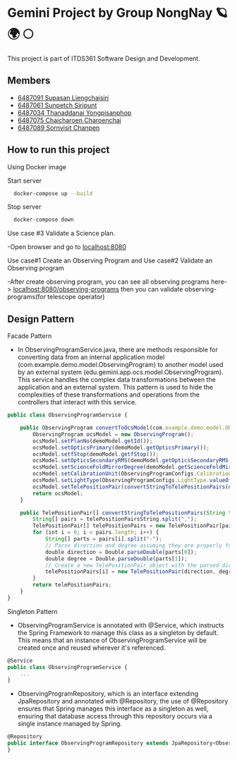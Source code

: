
# Gemini Project by Group NongNay 🪐 🌍 🌕

This project is part of ITDS361 Software Design and Development.

## Members

- [6487091 Supasan Liengchaisiri](https://github.com/Supasan27)
- [6487061 Sunpetch Siripunt](https://github.com/6487061)
- [6487034 Thanaddanai Yongpisanphop](https://github.com/ThanaSavey)
- [6487075 Chaicharoen Charoenchai](https://github.com/chaicharoen6487075)
- [6487089 Sornvisit Chanpen](https://github.com/Sornvisit)



## How to run this project

Using Docker image

Start server
```bash
  docker-compose up --build
```
Stop server
```bash
  docker-compose down
```
Use case #3 Validate a Science plan.

-Open browser and go to [localhost:8080](http://localhost:8080)

Use case#1 Create an Observing Program and Use case#2 Validate an Observing program


-After create observing program, you can see all observing programs here-> [localhost:8080/observing-programs](http://localhost:8080/observing-programs) then you can validate observing-programs(for telescope operator)
    
## Design Pattern
Facade Pattern 
- In ObservingProgramService.java, there are methods responsible for converting data from an internal application model (com.example.demo.model.ObservingProgram) to another model used by an external system (edu.gemini.app.ocs.model.ObservingProgram). This service handles the complex data transformations between the application and an external system. This pattern is used to hide the complexities of these transformations and operations from the controllers that interact with this service.
```javascript
public class ObservingProgramService {

    public ObservingProgram convertToOcsModel(com.example.demo.model.ObservingProgram demoModel) {
        ObservingProgram ocsModel = new ObservingProgram();
        ocsModel.setPlanNo(demoModel.getId());
        ocsModel.setOpticsPrimary(demoModel.getOpticsPrimary());
        ocsModel.setfStop(demoModel.getfStop());
        ocsModel.setOpticsSecondaryRMS(demoModel.getOpticsSecondaryRMS());
        ocsModel.setScienceFoldMirrorDegree(demoModel.getScienceFoldMirrorDegree());
        ocsModel.setCalibrationUnit(ObservingProgramConfigs.CalibrationUnit.valueOf(demoModel.getCalibrationUnit()));
        ocsModel.setLightType(ObservingProgramConfigs.LightType.valueOf(demoModel.getLightType()));
        ocsModel.setTelePositionPair(convertStringToTelePositionPairs(demoModel.getTelePositionPairs()));
        return ocsModel;
    }

    public TelePositionPair[] convertStringToTelePositionPairs(String telePositionPairsString) {
        String[] pairs = telePositionPairsString.split(",");
        TelePositionPair[] telePositionPairs = new TelePositionPair[pairs.length];
        for (int i = 0; i < pairs.length; i++) {
            String[] parts = pairs[i].split("-");
            // Parse direction and degree assuming they are properly formatted as doubles
            double direction = Double.parseDouble(parts[0]);
            double degree = Double.parseDouble(parts[1]);
            // Create a new TelePositionPair object with the parsed direction and degree
            telePositionPairs[i] = new TelePositionPair(direction, degree);
        }
        return telePositionPairs;
    }
}
```
Singleton Pattern 
- ObservingProgramService is annotated with @Service, which instructs the Spring Framework to manage this class as a singleton by default. This means that an instance of ObservingProgramService will be created once and reused wherever it's referenced.

```javascript
@Service
public class ObservingProgramService {
    ...
}
```
- ObservingProgramRepository, which is an interface extending JpaRepository and annotated with @Repository, the use of @Repository ensures that Spring manages this interface as a singleton as well, ensuring that database access through this repository occurs via a single instance managed by Spring.

```javascript
@Repository
public interface ObservingProgramRepository extends JpaRepository<ObservingProgram, Integer> {
}
```


